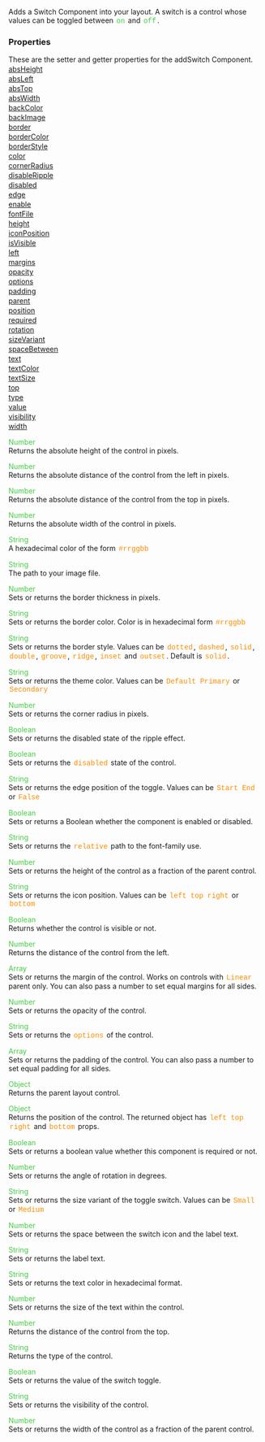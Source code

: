 Adds a Switch Component into your layout. A switch is a control whose values can be toggled between <span style="color:#4c4; font-family:Courier, monospace; font-size:100%; padding:0px 2px;">on</span> and <span style="color:#4c4; font-family:Courier, monospace; font-size:100%; padding:0px 2px;">off</span>.

<style>.samp { margin-top: 2px; } </style><h3>Properties</h3>These are the setter and getter properties for the addSwitch Component.
<div class="samp"><a href="#absheight-0" data-transition="pop" data-rel="popup" class="ui-link">absHeight </a></div><div class="samp"><a href="#absleft-5" data-transition="pop" data-rel="popup" class="ui-link">absLeft </a></div><div class="samp"><a href="#abstop-10" data-transition="pop" data-rel="popup" class="ui-link">absTop </a></div><div class="samp"><a href="#abswidth-15" data-transition="pop" data-rel="popup" class="ui-link">absWidth </a></div><div class="samp"><a href="#backcolor-20" data-transition="pop" data-rel="popup" class="ui-link">backColor </a></div><div class="samp"><a href="#backimage-25" data-transition="pop" data-rel="popup" class="ui-link">backImage </a></div><div class="samp"><a href="#border-30" data-transition="pop" data-rel="popup" class="ui-link">border </a></div><div class="samp"><a href="#bordercolor-35" data-transition="pop" data-rel="popup" class="ui-link">borderColor </a></div><div class="samp"><a href="#borderstyle-40" data-transition="pop" data-rel="popup" class="ui-link">borderStyle </a></div><div class="samp"><a href="#color-45" data-transition="pop" data-rel="popup" class="ui-link">color </a></div><div class="samp"><a href="#cornerradius-50" data-transition="pop" data-rel="popup" class="ui-link">cornerRadius </a></div><div class="samp"><a href="#disableripple-55" data-transition="pop" data-rel="popup" class="ui-link">disableRipple </a></div><div class="samp"><a href="#disabled-60" data-transition="pop" data-rel="popup" class="ui-link">disabled </a></div><div class="samp"><a href="#edge-65" data-transition="pop" data-rel="popup" class="ui-link">edge </a></div><div class="samp"><a href="#enable-70" data-transition="pop" data-rel="popup" class="ui-link">enable </a></div><div class="samp"><a href="#fontfile-75" data-transition="pop" data-rel="popup" class="ui-link">fontFile </a></div><div class="samp"><a href="#height-80" data-transition="pop" data-rel="popup" class="ui-link">height </a></div><div class="samp"><a href="#iconposition-85" data-transition="pop" data-rel="popup" class="ui-link">iconPosition </a></div><div class="samp"><a href="#isvisible-90" data-transition="pop" data-rel="popup" class="ui-link">isVisible </a></div><div class="samp"><a href="#left-95" data-transition="pop" data-rel="popup" class="ui-link">left </a></div><div class="samp"><a href="#margins-100" data-transition="pop" data-rel="popup" class="ui-link">margins </a></div><div class="samp"><a href="#opacity-105" data-transition="pop" data-rel="popup" class="ui-link">opacity </a></div><div class="samp"><a href="#options-110" data-transition="pop" data-rel="popup" class="ui-link">options </a></div><div class="samp"><a href="#padding-115" data-transition="pop" data-rel="popup" class="ui-link">padding </a></div><div class="samp"><a href="#parent-120" data-transition="pop" data-rel="popup" class="ui-link">parent </a></div><div class="samp"><a href="#position-125" data-transition="pop" data-rel="popup" class="ui-link">position </a></div><div class="samp"><a href="#required-130" data-transition="pop" data-rel="popup" class="ui-link">required </a></div><div class="samp"><a href="#rotation-135" data-transition="pop" data-rel="popup" class="ui-link">rotation </a></div><div class="samp"><a href="#sizevariant-140" data-transition="pop" data-rel="popup" class="ui-link">sizeVariant </a></div><div class="samp"><a href="#spacebetween-145" data-transition="pop" data-rel="popup" class="ui-link">spaceBetween </a></div><div class="samp"><a href="#text-150" data-transition="pop" data-rel="popup" class="ui-link">text </a></div><div class="samp"><a href="#textcolor-155" data-transition="pop" data-rel="popup" class="ui-link">textColor </a></div><div class="samp"><a href="#textsize-160" data-transition="pop" data-rel="popup" class="ui-link">textSize </a></div><div class="samp"><a href="#top-165" data-transition="pop" data-rel="popup" class="ui-link">top </a></div><div class="samp"><a href="#type-170" data-transition="pop" data-rel="popup" class="ui-link">type </a></div><div class="samp"><a href="#value-175" data-transition="pop" data-rel="popup" class="ui-link">value </a></div><div class="samp"><a href="#visibility-180" data-transition="pop" data-rel="popup" class="ui-link">visibility </a></div><div class="samp"><a href="#width-185" data-transition="pop" data-rel="popup" class="ui-link">width </a></div>
<div data-role="popup" id="absheight-0" class="ui-content"><p><span style="color:#4c4;">Number</span><br>Returns the absolute height of the control in pixels.</p></div><div data-role="popup" id="absleft-5" class="ui-content"><p><span style="color:#4c4;">Number</span><br>Returns the absolute distance of the control from the left in pixels.</p></div><div data-role="popup" id="abstop-10" class="ui-content"><p><span style="color:#4c4;">Number</span><br>Returns the absolute distance of the control from the top in pixels.</p></div><div data-role="popup" id="abswidth-15" class="ui-content"><p><span style="color:#4c4;">Number</span><br>Returns the absolute width of the control in pixels.</p></div><div data-role="popup" id="backcolor-20" class="ui-content"><p><span style="color:#4c4;">String</span><br>A hexadecimal color of the form <span style="color:#fb8c00; font-family:Courier&#44; monospace; font-size:100%; padding:0px 2px;">#rrggbb</span></p></div><div data-role="popup" id="backimage-25" class="ui-content"><p><span style="color:#4c4;">String</span><br>The path to your image file.</p></div><div data-role="popup" id="border-30" class="ui-content"><p><span style="color:#4c4;">Number</span><br>Sets or returns the border thickness in pixels.</p></div><div data-role="popup" id="bordercolor-35" class="ui-content"><p><span style="color:#4c4;">String</span><br>Sets or returns the border color. Color is in hexadecimal form <span style="color:#fb8c00; font-family:Courier&#44; monospace; font-size:100%; padding:0px 2px;">#rrggbb</span></p></div><div data-role="popup" id="borderstyle-40" class="ui-content"><p><span style="color:#4c4;">String</span><br>Sets or returns the border style. Values can be <span style="color:#fb8c00; font-family:Courier&#44; monospace; font-size:100%; padding:0px 2px;">dotted</span>&#44; <span style="color:#fb8c00; font-family:Courier&#44; monospace; font-size:100%; padding:0px 2px;">dashed</span>&#44; <span style="color:#fb8c00; font-family:Courier&#44; monospace; font-size:100%; padding:0px 2px;">solid</span>&#44; <span style="color:#fb8c00; font-family:Courier&#44; monospace; font-size:100%; padding:0px 2px;">double</span>&#44; <span style="color:#fb8c00; font-family:Courier&#44; monospace; font-size:100%; padding:0px 2px;">groove</span>&#44; <span style="color:#fb8c00; font-family:Courier&#44; monospace; font-size:100%; padding:0px 2px;">ridge</span>&#44; <span style="color:#fb8c00; font-family:Courier&#44; monospace; font-size:100%; padding:0px 2px;">inset</span> and <span style="color:#fb8c00; font-family:Courier&#44; monospace; font-size:100%; padding:0px 2px;">outset</span>. Default is <span style="color:#fb8c00; font-family:Courier&#44; monospace; font-size:100%; padding:0px 2px;">solid</span>.</p></div><div data-role="popup" id="color-45" class="ui-content"><p><span style="color:#4c4;">String</span><br>Sets or returns the theme color. Values can be <span style="color:#fb8c00; font-family:Courier&#44; monospace; font-size:100%; padding:0px 2px;">Default</span> <span style="color:#fb8c00; font-family:Courier&#44; monospace; font-size:100%; padding:0px 2px;">Primary</span> or <span style="color:#fb8c00; font-family:Courier&#44; monospace; font-size:100%; padding:0px 2px;">Secondary</span></p></div><div data-role="popup" id="cornerradius-50" class="ui-content"><p><span style="color:#4c4;">Number</span><br>Sets or returns the corner radius in pixels.</p></div><div data-role="popup" id="disableripple-55" class="ui-content"><p><span style="color:#4c4;">Boolean</span><br>Sets or returns the disabled state of the ripple effect.</p></div><div data-role="popup" id="disabled-60" class="ui-content"><p><span style="color:#4c4;">Boolean</span><br>Sets or returns the <span style="color:#fb8c00; font-family:Courier&#44; monospace; font-size:100%; padding:0px 2px;">disabled</span> state of the control.</p></div><div data-role="popup" id="edge-65" class="ui-content"><p><span style="color:#4c4;">String</span><br>Sets or returns the edge position of the toggle. Values can be <span style="color:#fb8c00; font-family:Courier&#44; monospace; font-size:100%; padding:0px 2px;">Start</span> <span style="color:#fb8c00; font-family:Courier&#44; monospace; font-size:100%; padding:0px 2px;">End</span> or <span style="color:#fb8c00; font-family:Courier&#44; monospace; font-size:100%; padding:0px 2px;">False</span></p></div><div data-role="popup" id="enable-70" class="ui-content"><p><span style="color:#4c4;">Boolean</span><br>Sets or returns a Boolean whether the component is enabled or disabled.</p></div><div data-role="popup" id="fontfile-75" class="ui-content"><p><span style="color:#4c4;">String</span><br>Sets or returns the <span style="color:#fb8c00; font-family:Courier&#44; monospace; font-size:100%; padding:0px 2px;">relative</span> path to the font-family use.</p></div><div data-role="popup" id="height-80" class="ui-content"><p><span style="color:#4c4;">Number</span><br>Sets or returns the height of the control as a fraction of the parent control.</p></div><div data-role="popup" id="iconposition-85" class="ui-content"><p><span style="color:#4c4;">String</span><br>Sets or returns the icon position. Values can be <span style="color:#fb8c00; font-family:Courier&#44; monospace; font-size:100%; padding:0px 2px;">left</span> <span style="color:#fb8c00; font-family:Courier&#44; monospace; font-size:100%; padding:0px 2px;">top</span> <span style="color:#fb8c00; font-family:Courier&#44; monospace; font-size:100%; padding:0px 2px;">right</span> or <span style="color:#fb8c00; font-family:Courier&#44; monospace; font-size:100%; padding:0px 2px;">bottom</span></p></div><div data-role="popup" id="isvisible-90" class="ui-content"><p><span style="color:#4c4;">Boolean</span><br>Returns whether the control is visible or not.</p></div><div data-role="popup" id="left-95" class="ui-content"><p><span style="color:#4c4;">Number</span><br>Returns the distance of the control from the left.</p></div><div data-role="popup" id="margins-100" class="ui-content"><p><span style="color:#4c4;">Array</span><br>Sets or returns the margin of the control. Works on controls with <span style="color:#fb8c00; font-family:Courier&#44; monospace; font-size:100%; padding:0px 2px;">Linear</span> parent only. You can also pass a number to set equal margins for all sides.</p></div><div data-role="popup" id="opacity-105" class="ui-content"><p><span style="color:#4c4;">Number</span><br>Sets or returns the opacity of the control.</p></div><div data-role="popup" id="options-110" class="ui-content"><p><span style="color:#4c4;">String</span><br>Sets or returns the <span style="color:#fb8c00; font-family:Courier&#44; monospace; font-size:100%; padding:0px 2px;">options</span> of the control.</p></div><div data-role="popup" id="padding-115" class="ui-content"><p><span style="color:#4c4;">Array</span><br>Sets or returns the padding of the control. You can also pass a number to set equal padding for all sides.</p></div><div data-role="popup" id="parent-120" class="ui-content"><p><span style="color:#4c4;">Object</span><br>Returns the parent layout control.</p></div><div data-role="popup" id="position-125" class="ui-content"><p><span style="color:#4c4;">Object</span><br>Returns the position of the control. The returned object has <span style="color:#fb8c00; font-family:Courier&#44; monospace; font-size:100%; padding:0px 2px;">left</span> <span style="color:#fb8c00; font-family:Courier&#44; monospace; font-size:100%; padding:0px 2px;">top</span> <span style="color:#fb8c00; font-family:Courier&#44; monospace; font-size:100%; padding:0px 2px;">right</span> and <span style="color:#fb8c00; font-family:Courier&#44; monospace; font-size:100%; padding:0px 2px;">bottom</span> props.</p></div><div data-role="popup" id="required-130" class="ui-content"><p><span style="color:#4c4;">Boolean</span><br>Sets or returns a boolean value whether this component is required or not.</p></div><div data-role="popup" id="rotation-135" class="ui-content"><p><span style="color:#4c4;">Number</span><br>Sets or returns the angle of rotation in degrees.</p></div><div data-role="popup" id="sizevariant-140" class="ui-content"><p><span style="color:#4c4;">String</span><br>Sets or returns the size variant of the toggle switch. Values can be <span style="color:#fb8c00; font-family:Courier&#44; monospace; font-size:100%; padding:0px 2px;">Small</span> or <span style="color:#fb8c00; font-family:Courier&#44; monospace; font-size:100%; padding:0px 2px;">Medium</span></p></div><div data-role="popup" id="spacebetween-145" class="ui-content"><p><span style="color:#4c4;">Number</span><br>Sets or returns the space between the switch icon and the label text.</p></div><div data-role="popup" id="text-150" class="ui-content"><p><span style="color:#4c4;">String</span><br>Sets or returns the label text.</p></div><div data-role="popup" id="textcolor-155" class="ui-content"><p><span style="color:#4c4;">String</span><br>Sets or returns the text color in hexadecimal format.</p></div><div data-role="popup" id="textsize-160" class="ui-content"><p><span style="color:#4c4;">Number</span><br>Sets or returns the size of the text within the control.</p></div><div data-role="popup" id="top-165" class="ui-content"><p><span style="color:#4c4;">Number</span><br>Returns the distance of the control from the top.</p></div><div data-role="popup" id="type-170" class="ui-content"><p><span style="color:#4c4;">String</span><br>Returns the type of the control.</p></div><div data-role="popup" id="value-175" class="ui-content"><p><span style="color:#4c4;">Boolean</span><br>Sets or returns the value of the switch toggle.</p></div><div data-role="popup" id="visibility-180" class="ui-content"><p><span style="color:#4c4;">String</span><br>Sets or returns the visibility of the control.</p></div><div data-role="popup" id="width-185" class="ui-content"><p><span style="color:#4c4;">Number</span><br>Sets or returns the width of the control as a fraction of the parent control.</p></div>
